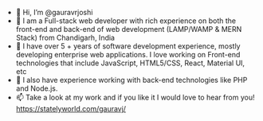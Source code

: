 - 👋 Hi, I’m @gauravrjoshi
- 👀 I am a Full-stack web developer with rich experience on both the front-end and back-end of web development (LAMP/WAMP & MERN Stack) from Chandigarh, India
- 🌱 I have over 5 + years of software development experience, mostly developing enterprise web applications. I love working on Front-end technologies that include JavaScript, HTML5/CSS, React, Material UI, etc
- 💞️ I also have experience working with back-end technologies like PHP and Node.js. 
- 📫 Take a look at my work and if you like it I would love to hear from you! https://statelyworld.com/gauravj/

<!---
gauravrjoshi/gauravrjoshi is a ✨ special ✨ repository because its `README.md` (this file) appears on your GitHub profile.
You can click the Preview link to take a look at your changes.
--->
